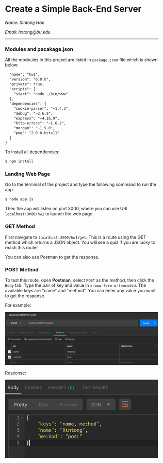 # Create a Simple Back-End Server

_Name: Xintong Hao_

_Email: hxtong@bu.edu_

---

[//]: # (Image References)
[image1]: ./archive/post_demo1.png "post demo1"
[image2]: ./archive/post_demo2.png "post demo2"

### Modules and pacakage.json

All the modoules in this project are listed in `package.json` file which is shown below:

```json{
  "name": "hw1",
  "version": "0.0.0",
  "private": true,
  "scripts": {
    "start": "node ./bin/www"
  },
  "dependencies": {
    "cookie-parser": "~1.4.3",
    "debug": "~2.6.9",
    "express": "~4.16.0",
    "http-errors": "~1.6.2",
    "morgan": "~1.9.0",
    "pug": "2.0.0-beta11"
  }
}
```

To install all dependencies:

```sh
$ npm install 
```

### Landing Web Page

Go to the terminal of the project and type the following command to run the app.

```sh
$ node app.js
```
Then the app will listen on port 3000, where you can use URL `localhost:3000/hw1` to launch the web page.

### GET Method

First navigate to `localhost:3000/hw1/get`. This is a route using the GET method which returns a JSON object. You will see a quiz if you are lucky to reach this route!

You can also use Postman to get the response.

### POST Method

To test this route, open **Postman**, select `POST` as the method, then click the `Body` tab. Type the pair of key and value in `x-www-form-urlencoded`. The available keys are "name" and "method". You can enter any value you want to get the response. 

For example:

![alt text][image1]

Response:

![alt text][image2]
